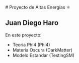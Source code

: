 # Proyecto de Altas Energias ⚛️
## Juan Diego Haro

En este proyecto:
- Teoria Phi4 (Phi4)
- Materia Oscura (DarkMatter)
- Modelo Estandar (TestingSM)
